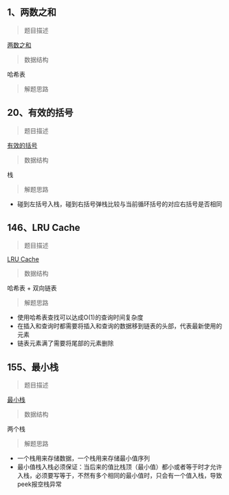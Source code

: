 ## 1、两数之和

> 题目描述

[两数之和](src/main/java/leetcode/editor/cn/doc/content/TwoSum.md)

> 数据结构

哈希表

> 解题思路


## 20、有效的括号

> 题目描述

[有效的括号](src/main/java/leetcode/editor/cn/doc/content/ValidParentheses.md)

> 数据结构

栈

> 解题思路

- 碰到左括号入栈，碰到右括号弹栈比较与当前循环括号的对应右括号是否相同

## 146、LRU Cache

> 题目描述

[LRU Cache](src/main/java/leetcode/editor/cn/doc/content/LruCache.md)

> 数据结构

哈希表 + 双向链表

> 解题思路

- 使用哈希表查找可以达成O(1)的查询时间复杂度
- 在插入和查询时都需要将插入和查询的数据移到链表的头部，代表最新使用的元素
- 链表元素满了需要将尾部的元素删除

## 155、最小栈

> 题目描述

[最小栈](src/main/java/leetcode/editor/cn/doc/content/BaoHanMinhanShuDeZhanLcof.md)

> 数据结构

两个栈

> 解题思路

- 一个栈用来存储数据，一个栈用来存储最小值序列
- 最小值栈入栈必须保证：当后来的值比栈顶（最小值）都小或者等于时才允许入栈，必须要写等于，不然有多个相同的最小值时，只会有一个值入栈，导致peek报空栈异常